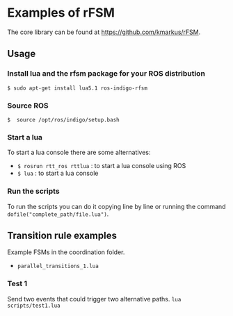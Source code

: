 # Examples of rFSM

The core library can be found at https://github.com/kmarkus/rFSM.

## Usage

### Install lua and the rfsm package for your ROS distribution
`$ sudo apt-get install lua5.1 ros-indigo-rfsm`

### Source ROS
`$  source /opt/ros/indigo/setup.bash`

### Start a lua
To start a lua console there are some alternatives:
- `$ rosrun rtt_ros rttlua` : to start a lua console using ROS
- `$ lua` : to start a lua console

### Run the scripts
To run the scripts you can do it copying line by line or
running the command `dofile("complete_path/file.lua")`.

## Transition rule examples

Example FSMs in the coordination folder.

 - ```parallel_transitions_1.lua```

### Test 1
Send two events that could trigger two alternative paths.
`lua scripts/test1.lua`

